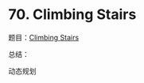 # 70. Climbing Stairs

题目：[Climbing Stairs](https://leetcode.com/problems/climbing-stairs/description/)

总结：

动态规划
